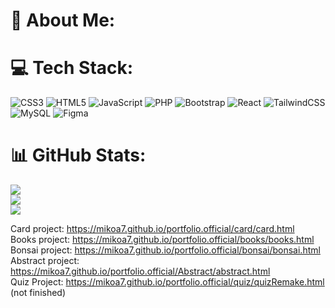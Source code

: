 # 💫 About Me:



# 💻 Tech Stack:
![CSS3](https://img.shields.io/badge/css3-%231572B6.svg?style=for-the-badge&logo=css3&logoColor=white) ![HTML5](https://img.shields.io/badge/html5-%23E34F26.svg?style=for-the-badge&logo=html5&logoColor=white) ![JavaScript](https://img.shields.io/badge/javascript-%23323330.svg?style=for-the-badge&logo=javascript&logoColor=%23F7DF1E) ![PHP](https://img.shields.io/badge/php-%23777BB4.svg?style=for-the-badge&logo=php&logoColor=white) ![Bootstrap](https://img.shields.io/badge/bootstrap-%23563D7C.svg?style=for-the-badge&logo=bootstrap&logoColor=white) ![React](https://img.shields.io/badge/react-%2320232a.svg?style=for-the-badge&logo=react&logoColor=%2361DAFB) ![TailwindCSS](https://img.shields.io/badge/tailwindcss-%2338B2AC.svg?style=for-the-badge&logo=tailwind-css&logoColor=white) ![MySQL](https://img.shields.io/badge/mysql-%2300f.svg?style=for-the-badge&logo=mysql&logoColor=white) 	![Figma](https://img.shields.io/badge/figma-%23F24E1E.svg?style=for-the-badge&logo=figma&logoColor=white)
# 📊 GitHub Stats:
![](https://github-readme-stats.vercel.app/api?username=mikoa7&theme=calm&hide_border=false&include_all_commits=true&count_private=false)<br/>
![](https://github-readme-streak-stats.herokuapp.com/?user=mikoa7&theme=calm&hide_border=false)<br/>
![](https://github-readme-stats.vercel.app/api/top-langs/?username=mikoa7&theme=calm&hide_border=false&include_all_commits=true&count_private=false&layout=compact)

Card project:  https://mikoa7.github.io/portfolio.official/card/card.html<br/>
Books project: https://mikoa7.github.io/portfolio.official/books/books.html<br/>
Bonsai project: https://mikoa7.github.io/portfolio.official/bonsai/bonsai.html<br/>
Abstract project: https://mikoa7.github.io/portfolio.official/Abstract/abstract.html<br/>
Quiz Project: https://mikoa7.github.io/portfolio.official/quiz/quizRemake.html (not finished)
